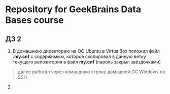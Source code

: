 # Repository for GeekBrains Data Bases course

## ДЗ 2

1. В домашнюю директорию на ОС Ubuntu в VirtualBox положил файл **.my.cnf** с содержимым, которое скопировал в данную ветку текущего репозитория в файл **my.cnf** (пароль закрыл звёздочками)

> далее работал через командную строку домашней ОС Windows по SSH

2.
